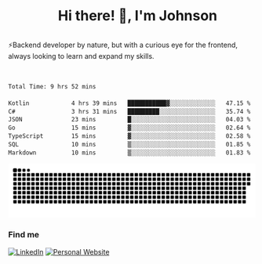 <div id="user-content-toc">
  <ul align="center">
    <summary><h1 style="display: inline-block">Hi there! 👋, I'm Johnson</h1></summary>
  </ul>
</div>

⚡Backend developer by nature, but with a curious eye for the frontend, always looking to learn and expand my skills.

<br>


<!--START_SECTION:waka-->

```txt
Total Time: 9 hrs 52 mins

Kotlin            4 hrs 39 mins   ███████████▓░░░░░░░░░░░░░   47.15 %
C#                3 hrs 31 mins   █████████░░░░░░░░░░░░░░░░   35.74 %
JSON              23 mins         █░░░░░░░░░░░░░░░░░░░░░░░░   04.03 %
Go                15 mins         ▓░░░░░░░░░░░░░░░░░░░░░░░░   02.64 %
TypeScript        15 mins         ▓░░░░░░░░░░░░░░░░░░░░░░░░   02.58 %
SQL               10 mins         ▒░░░░░░░░░░░░░░░░░░░░░░░░   01.85 %
Markdown          10 mins         ▒░░░░░░░░░░░░░░░░░░░░░░░░   01.83 %
```

<!--END_SECTION:waka-->

<picture>
  <source  srcset="https://github.com/joshwambere/joshwambere/blob/output/github-contribution-grid-snake-dark.svg?palette=github-dark">
  <source  srcset="https://github.com/joshwambere/joshwambere/blob/output/github-contribution-grid-snake.svg">
  <img alt="github contribution grid snake animation" src="https://github.com/joshwambere/joshwambere/blob/output/github-contribution-grid-snake.svg">
</picture>

### Find me
<a href="https://www.linkedin.com/in/dusabe-johnson" target="_blank"><img src="https://img.shields.io/badge/LinkedIn-%230077B5.svg?&style=flat&logo=linkedin&logoColor=white" alt="LinkedIn"></a>
‎‎ [![Personal Website](https://img.shields.io/badge/visit-Johnsonis.me-blue)](https://johnsonis.me/)
